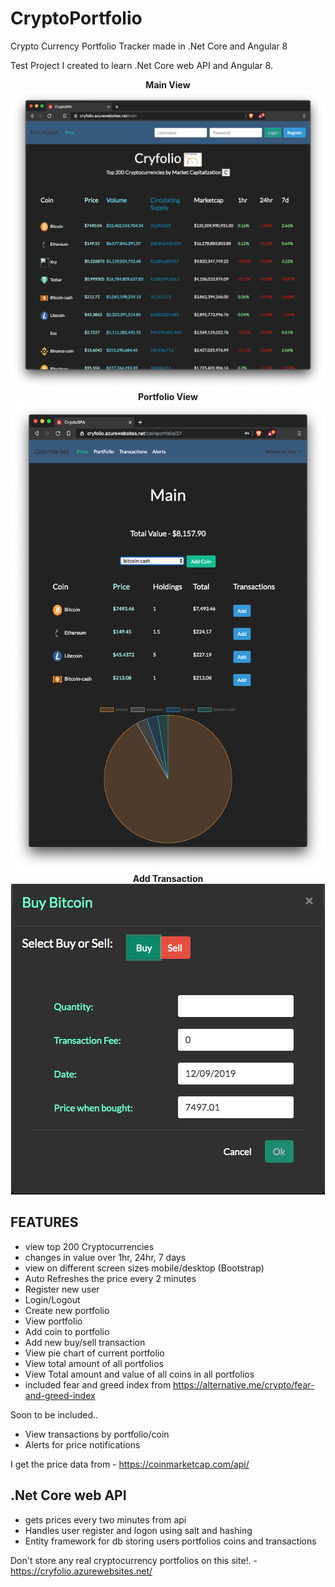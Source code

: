 # CryptoPortfolio
Crypto Currency Portfolio Tracker made in .Net Core and Angular 8

Test Project I created to learn .Net Core web API and Angular 8.



<p align="center">
  <b> Main View </b>
  <img src="images/MainView.png">
  <b> Portfolio View </b> 
  <img src="images/Portfolio.png"> 
  <b> Add Transaction </b> 
  <img src="images/AddTransaction.png">
</p>


FEATURES
--------

* view top 200 Cryptocurrencies
* changes in value over 1hr, 24hr, 7 days
* view on different screen sizes mobile/desktop (Bootstrap)
* Auto Refreshes the price every 2 minutes
* Register new user
* Login/Logout
* Create new portfolio
* View portfolio
* Add coin to portfolio
* Add new buy/sell transaction
* View pie chart of current portfolio
* View total amount of all portfolios
* View Total amount and value of all coins in all portfolios
* included fear and greed index from https://alternative.me/crypto/fear-and-greed-index

Soon to be included..
* View transactions by portfolio/coin
* Alerts for price notifications


I get the price data from - https://coinmarketcap.com/api/


.Net Core web API
-----------------

* gets prices every two minutes from api
* Handles user register and logon using salt and hashing
* Entity framework for db storing users portfolios coins and transactions


Don't store any real cryptocurrency portfolios on this site!. - https://cryfolio.azurewebsites.net/
